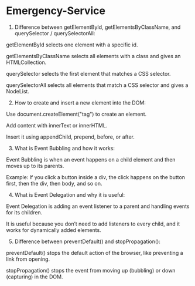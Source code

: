 # Emergency-Service

1. Difference between getElementById, getElementsByClassName, and querySelector / querySelectorAll:

getElementById selects one element with a specific id.

getElementsByClassName selects all elements with a class and gives an HTMLCollection.

querySelector selects the first element that matches a CSS selector.

querySelectorAll selects all elements that match a CSS selector and gives a NodeList.

2. How to create and insert a new element into the DOM:

Use document.createElement("tag") to create an element.

Add content with innerText or innerHTML.

Insert it using appendChild, prepend, before, or after.

3. What is Event Bubbling and how it works:

Event Bubbling is when an event happens on a child element and then moves up to its parents.

Example: If you click a button inside a div, the click happens on the button first, then the div, then body, and so on.

4. What is Event Delegation and why it is useful:

Event Delegation is adding an event listener to a parent and handling events for its children.

It is useful because you don’t need to add listeners to every child, and it works for dynamically added elements.

5. Difference between preventDefault() and stopPropagation():

preventDefault() stops the default action of the browser, like preventing a link from opening.

stopPropagation() stops the event from moving up (bubbling) or down (capturing) in the DOM.
